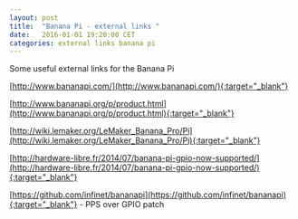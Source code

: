 ```yaml
---
layout: post
title:  "Banana Pi - external links "
date:   2016-01-01 19:20:00 CET
categories: external links banana pi 
---
```


Some useful external links for the Banana Pi 

[http://www.bananapi.com/](http://www.bananapi.com/){:target="_blank"} 

[http://www.bananapi.org/p/product.html](http://www.bananapi.org/p/product.html){:target="_blank"}

[http://wiki.lemaker.org/LeMaker_Banana_Pro/Pi](http://wiki.lemaker.org/LeMaker_Banana_Pro/Pi){:target="_blank"}

[http://hardware-libre.fr/2014/07/banana-pi-gpio-now-supported/](http://hardware-libre.fr/2014/07/banana-pi-gpio-now-supported/){:target="_blank"}

[https://github.com/infinet/bananapi](https://github.com/infinet/bananapi){:target="_blank"} - PPS over GPIO patch 
